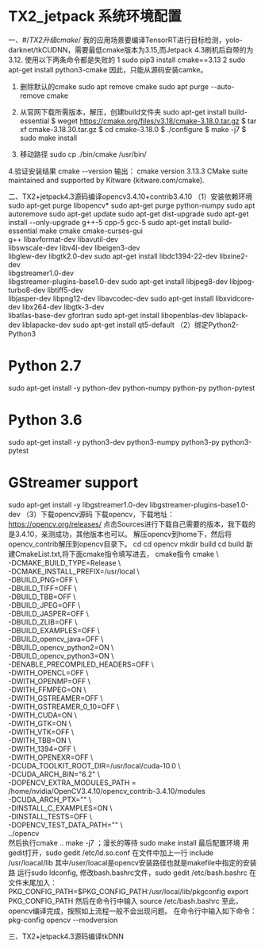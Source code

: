 # TX2_jetpack 系统环境配置

一、#/*TX2升级cmake*/
我的应用场景要编译TensorRT进行目标检测，yolo-darknet/tkCUDNN，需要最低cmake版本为3.15,而Jetpack 4.3刷机后自带的为3.12.
使用以下两条命令都是失败的
1   sudo pip3 install cmake==3.13
2   sudo apt-get install python3-cmake
因此，只能从源码安装camke。
1. 删除默认的cmake
sudo apt remove cmake
sudo apt purge --auto-remove cmake

2. 从官网下载所需版本，解压，创建build文件夹
sudo apt-get install build-essential
$ weget https://cmake.org/files/v3.18/cmake-3.18.0.tar.gz
$ tar xf cmake-3.18.30.tar.gz
$ cd cmake-3.18.0
$ ./configure
$ make -j7
$ sudo make install

3. 移动路径
sudo cp ./bin/cmake /usr/bin/

4.验证安装结果
cmake --version
输出：
cmake version 3.13.3
CMake suite maintained and supported by Kitware (kitware.com/cmake).

二、TX2+jetpack4.3源码编译opencv3.4.10+contrib3.4.10
（1）安装依赖环境
sudo apt-get purge libopencv*
sudo apt-get purge python-numpy
sudo apt autoremove
sudo apt-get update
sudo apt-get dist-upgrade
sudo apt-get install --only-upgrade g++-5 cpp-5 gcc-5
sudo apt-get install build-essential make cmake cmake-curses-gui \
                   g++ libavformat-dev libavutil-dev \
                   libswscale-dev libv4l-dev libeigen3-dev \
                   libglew-dev libgtk2.0-dev
sudo apt-get install libdc1394-22-dev libxine2-dev \
                   libgstreamer1.0-dev \
                   libgstreamer-plugins-base1.0-dev
sudo apt-get install libjpeg8-dev libjpeg-turbo8-dev libtiff5-dev \
                   libjasper-dev libpng12-dev libavcodec-dev
sudo apt-get install libxvidcore-dev libx264-dev libgtk-3-dev \
                   libatlas-base-dev gfortran
sudo apt-get install libopenblas-dev liblapack-dev liblapacke-dev
sudo apt-get install qt5-default
（2）绑定Python2-Python3
# Python 2.7
sudo apt-get install -y python-dev  python-numpy  python-py  python-pytest
# Python 3.6
sudo apt-get install -y python3-dev python3-numpy python3-py python3-pytest
# GStreamer support
sudo apt-get install -y libgstreamer1.0-dev libgstreamer-plugins-base1.0-dev 
（3）下载opencv源码
下载opencv，下载地址：https://opencv.org/releases/
点击Sources进行下载自己需要的版本，我下载的是3.4.10，亲测成功，其他版本也可以。
解压opencv到home下，然后将opencv_contrib解压到opencv目录下。
cd 
cd opencv
mkdir build cd build 
新建CmakeList.txt,将下面cmake指令填写进去，
cmake指令
cmake \  
    -DCMAKE_BUILD_TYPE=Release \  
    -DCMAKE_INSTALL_PREFIX=/usr/local \  
    -DBUILD_PNG=OFF \  
    -DBUILD_TIFF=OFF \  
    -DBUILD_TBB=OFF \  
    -DBUILD_JPEG=OFF \  
    -DBUILD_JASPER=OFF \  
    -DBUILD_ZLIB=OFF \  
    -DBUILD_EXAMPLES=OFF \  
    -DBUILD_opencv_java=OFF \  
    -DBUILD_opencv_python2=ON \  
    -DBUILD_opencv_python3=ON \  
    -DENABLE_PRECOMPILED_HEADERS=OFF \  
    -DWITH_OPENCL=OFF \  
    -DWITH_OPENMP=OFF \  
    -DWITH_FFMPEG=ON \  
    -DWITH_GSTREAMER=OFF \  
    -DWITH_GSTREAMER_0_10=OFF \  
    -DWITH_CUDA=ON \  
    -DWITH_GTK=ON \  
    -DWITH_VTK=OFF \  
    -DWITH_TBB=ON \  
    -DWITH_1394=OFF \  
    -DWITH_OPENEXR=OFF \  
    -DCUDA_TOOLKIT_ROOT_DIR=/usr/local/cuda-10.0 \  
    -DCUDA_ARCH_BIN="6.2" \  
    -DOPENCV_EXTRA_MODULES_PATH = /home/nvidia/OpenCV3.4.10/opencv_contrib-3.4.10/modules \
    -DCUDA_ARCH_PTX="" \  
    -DINSTALL_C_EXAMPLES=ON \  
    -DINSTALL_TESTS=OFF \  
    -DOPENCV_TEST_DATA_PATH="" \  
    ../opencv  
然后执行cmake ..
make -j7 ；漫长的等待
sudo make install 
最后配置环境
用gedit打开，sudo gedit /etc/ld.so.conf
在文件中加上一行 include /usr/loacal/lib
其中/user/loacal是opencv安装路径也就是makefile中指定的安装路
运行sudo ldconfig,
修改bash.bashrc文件，sudo gedit /etc/bash.bashrc 
在文件末尾加入：
PKG_CONFIG_PATH=$PKG_CONFIG_PATH:/usr/local/lib/pkgconfig
export PKG_CONFIG_PATH
然后在命令行中输入
source /etc/bash.bashrc
至此，opencv编译完成，按照如上流程一般不会出现问题。
在命令行中输入如下命令：pkg-config opencv --modversion

三、TX2+jetpack4.3源码编译tkDNN